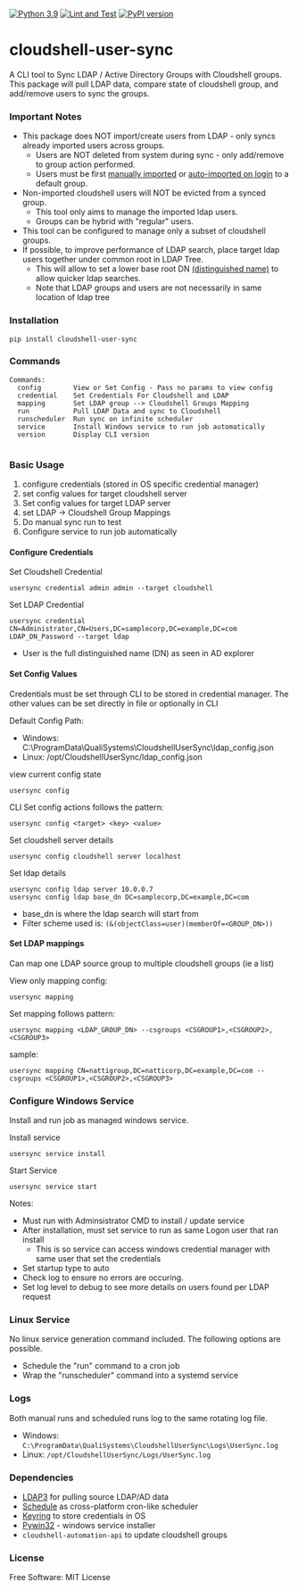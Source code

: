 [![Python 3.9](https://img.shields.io/badge/python-3.9-blue.svg)](https://www.python.org/downloads/release/python/)
[![Lint and Test](https://github.com/QualiSystemsLab/cloudshell-user-sync/actions/workflows/lint-test.yml/badge.svg)](https://github.com/QualiSystemsLab/cloudshell-user-sync/actions/workflows/lint-test.yml)
[![PyPI version](https://badge.fury.io/py/cloudshell-user-sync.svg)](https://badge.fury.io/py/cloudshell-user-sync)

# cloudshell-user-sync

A CLI tool to Sync LDAP / Active Directory Groups with Cloudshell groups.
This package will pull LDAP data, compare state of cloudshell group, and add/remove users to sync the groups.

### Important Notes 

- This package does NOT import/create users from LDAP - only syncs already imported users across groups.
  - Users are NOT deleted from system during sync - only add/remove to group action performed.
  - Users must be first [manually imported](https://help.quali.com/Online%20Help/0.0/Portal/Content/Admn/AD-Imprt-Usrs-frm-AD-grp-file.htm) or [auto-imported on login](https://help.quali.com/Online%20Help/0.0/Portal/Content/Admn/AD-Intg-Auto-Imprt.htm?tocpath=CloudShell%20Administration%7CCloudShell%20Identity%20Management%7CAccess%20Control%20and%20Authentication%7CActive%20Directory%20Integration%7C_____1) to a default group.
- Non-imported cloudshell users will NOT be evicted from a synced group.
  - This tool only aims to manage the imported ldap users.
  - Groups can be hybrid with "regular" users. 
- This tool can be configured to manage only a subset of cloudshell groups.
- If possible, to improve performance of LDAP search, place target ldap users together under common root  in LDAP Tree.
  - This will allow to set a lower base root DN [(distinguished name)](https://learn.microsoft.com/en-us/previous-versions/windows/desktop/ldap/distinguished-names) to allow quicker ldap searches.
  - Note that LDAP groups and users are not necessarily in same location of ldap tree


### Installation
```commandline
pip install cloudshell-user-sync
```

### Commands
```commandline
Commands:
  config        View or Set Config - Pass no params to view config
  credential    Set Credentials For Cloudshell and LDAP
  mapping       Set LDAP group --> Cloudshell Groups Mapping
  run           Pull LDAP Data and sync to Cloudshell
  runscheduler  Run sync on infinite scheduler
  service       Install Windows service to run job automatically
  version       Display CLI version
 
```
### Basic Usage
1. configure credentials (stored in OS specific credential manager)
2. set config values for target cloudshell server
3. Set config values for target LDAP server
4. set LDAP -> Cloudshell Group Mappings
5. Do manual sync run to test 
6. Configure service to run job automatically

#### Configure Credentials
Set Cloudshell Credential
```commandline
usersync credential admin admin --target cloudshell
```
Set LDAP Credential
```commandline
usersync credential CN=Administrator,CN=Users,DC=samplecorp,DC=example,DC=com LDAP_DN_Password --target ldap
```
- User is the full distinguished name (DN) as seen in AD explorer 


#### Set Config Values
Credentials must be set through CLI to be stored in credential manager. 
The other values can be set directly in file or optionally in CLI

Default Config Path:
- Windows: C:\ProgramData\QualiSystems\CloudshellUserSync\ldap_config.json
- Linux: /opt/CloudshellUserSync/ldap_config.json

view current config state
```commandline
usersync config
```

CLI Set config actions follows the pattern:
```
usersync config <target> <key> <value>
```

Set cloudshell server details
```commandline
usersync config cloudshell server localhost
```

Set ldap details
```commandline
usersync config ldap server 10.0.0.7
usersync config ldap base_dn DC=samplecorp,DC=example,DC=com
```
- base_dn is where the ldap search will start from
- Filter scheme used is: `(&(objectClass=user)(memberOf=<GROUP_DN>))`

#### Set LDAP mappings
Can map one LDAP source group to multiple cloudshell groups (ie a list)

View only mapping config:
```commandline
usersync mapping
```

Set mapping follows pattern:
```commandline
usersync mapping <LDAP_GROUP_DN> --csgroups <CSGROUP1>,<CSGROUP2>,<CSGROUP3>
```

sample:
```commandline
usersync mapping CN=nattigroup,DC=natticorp,DC=example,DC=com --csgroups <CSGROUP1>,<CSGROUP2>,<CSGROUP3>
```

### Configure Windows Service
Install and run job as managed windows service.

Install service
```commandline
usersync service install
```

Start Service
```commandline
usersync service start
```

Notes:
- Must run with Adminsistrator CMD to install / update service
- After installation, must set service to run as same Logon user that ran install
  - This is so service can access windows credential manager with same user that set the credentials
- Set startup type to auto
- Check log to ensure no errors are occuring. 
- Set log level to debug to see more details on users found per LDAP request 


### Linux Service
No linux service generation command included. The following options are possible.
- Schedule the "run" command to a cron job
- Wrap the "runscheduler" command into a systemd service

### Logs
Both manual runs and scheduled runs log to the same rotating log file.

- Windows:
`C:\ProgramData\QualiSystems\CloudshellUserSync\Logs\UserSync.log`
- Linux:
`/opt/CloudshellUserSync/Logs/UserSync.log`

### Dependencies
- [LDAP3](https://github.com/cannatag/ldap3) for pulling source LDAP/AD data
- [Schedule](https://github.com/dbader/schedule) as cross-platform cron-like scheduler
- [Keyring](https://github.com/philipn/python-keyring-lib) to store credentials in OS
- [Pywin32](https://github.com/mhammond/pywin32) - windows service installer
- `cloudshell-automation-api` to update cloudshell groups

### License

Free Software: MIT License